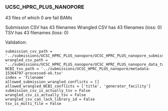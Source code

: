 ### UCSC_HPRC_PLUS_NANOPORE

43 files of which 0 are fail BAMs

Submission CSV has 43 filenames
Wrangled CSV has 43 filenames (loss: 0)
TSV has 43 filenames (loss: 0)


Validation:
```
submission_csv_path = '../submissions/UCSC_HPRC_PLUS_nanopore/UCSC_HPRC_PLUS_nanopore_submission_metadata.csv'
wrangled_csv_path = '../submissions/UCSC_HPRC_PLUS_nanopore/UCSC_HPRC_PLUS_nanopore_data_table.csv'
NCBI_tsv_path = '../submissions/UCSC_HPRC_PLUS_nanopore/metadata-15364797-processed-ok.tsv'
index = 'filename'
allowed_submission_wrangled_conflicts = []
allowed_wrangled_NCBI_conflicts = ['title', 'generator_facility']
submission_csv_is_actually_tsv = False
wrangled_csv_is_actually_tsv = False
wrangled_csv_can_lack_library_id = False
tsv_is_multi_file = False
```